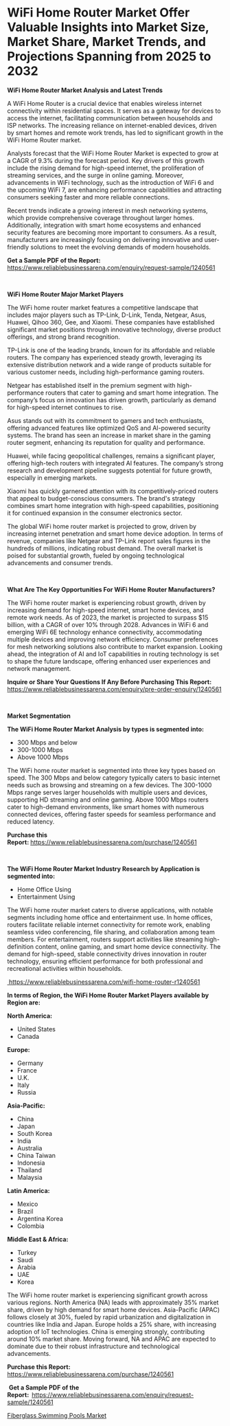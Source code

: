 <p><h1>WiFi Home Router Market Offer Valuable Insights into Market Size, Market Share, Market Trends, and Projections Spanning from 2025 to 2032</h1></p><p><strong>WiFi Home Router Market Analysis and Latest Trends</strong></p>
<p><p>A WiFi Home Router is a crucial device that enables wireless internet connectivity within residential spaces. It serves as a gateway for devices to access the internet, facilitating communication between households and ISP networks. The increasing reliance on internet-enabled devices, driven by smart homes and remote work trends, has led to significant growth in the WiFi Home Router market. </p><p>Analysts forecast that the WiFi Home Router Market is expected to grow at a CAGR of 9.3% during the forecast period. Key drivers of this growth include the rising demand for high-speed internet, the proliferation of streaming services, and the surge in online gaming. Moreover, advancements in WiFi technology, such as the introduction of WiFi 6 and the upcoming WiFi 7, are enhancing performance capabilities and attracting consumers seeking faster and more reliable connections.</p><p>Recent trends indicate a growing interest in mesh networking systems, which provide comprehensive coverage throughout larger homes. Additionally, integration with smart home ecosystems and enhanced security features are becoming more important to consumers. As a result, manufacturers are increasingly focusing on delivering innovative and user-friendly solutions to meet the evolving demands of modern households.</p></p>
<p><strong>Get a Sample PDF of the Report:&nbsp;</strong> <a href="https://www.reliablebusinessarena.com/enquiry/request-sample/1240561?utm_campaign=1948&utm_medium=2&utm_source=Github&utm_content=ia&utm_term=08022025&utm_id=wifi-home-router">https://www.reliablebusinessarena.com/enquiry/request-sample/1240561</a></p>
<p>&nbsp;</p>
<p><strong>WiFi Home Router Major Market Players</strong></p>
<p><p>The WiFi home router market features a competitive landscape that includes major players such as TP-Link, D-Link, Tenda, Netgear, Asus, Huawei, Qihoo 360, Gee, and Xiaomi. These companies have established significant market positions through innovative technology, diverse product offerings, and strong brand recognition.</p><p>TP-Link is one of the leading brands, known for its affordable and reliable routers. The company has experienced steady growth, leveraging its extensive distribution network and a wide range of products suitable for various customer needs, including high-performance gaming routers.</p><p>Netgear has established itself in the premium segment with high-performance routers that cater to gaming and smart home integration. The company’s focus on innovation has driven growth, particularly as demand for high-speed internet continues to rise.</p><p>Asus stands out with its commitment to gamers and tech enthusiasts, offering advanced features like optimized QoS and AI-powered security systems. The brand has seen an increase in market share in the gaming router segment, enhancing its reputation for quality and performance.</p><p>Huawei, while facing geopolitical challenges, remains a significant player, offering high-tech routers with integrated AI features. The company’s strong research and development pipeline suggests potential for future growth, especially in emerging markets.</p><p>Xiaomi has quickly garnered attention with its competitively-priced routers that appeal to budget-conscious consumers. The brand's strategy combines smart home integration with high-speed capabilities, positioning it for continued expansion in the consumer electronics sector.</p><p>The global WiFi home router market is projected to grow, driven by increasing internet penetration and smart home device adoption. In terms of revenue, companies like Netgear and TP-Link report sales figures in the hundreds of millions, indicating robust demand. The overall market is poised for substantial growth, fueled by ongoing technological advancements and consumer trends.</p></p>
<p>&nbsp;</p>
<p><strong>What Are The Key Opportunities For WiFi Home Router Manufacturers?</strong></p>
<p><p>The WiFi home router market is experiencing robust growth, driven by increasing demand for high-speed internet, smart home devices, and remote work needs. As of 2023, the market is projected to surpass $15 billion, with a CAGR of over 10% through 2028. Advances in WiFi 6 and emerging WiFi 6E technology enhance connectivity, accommodating multiple devices and improving network efficiency. Consumer preferences for mesh networking solutions also contribute to market expansion. Looking ahead, the integration of AI and IoT capabilities in routing technology is set to shape the future landscape, offering enhanced user experiences and network management.</p></p>
<p><strong>Inquire or Share Your Questions If Any Before Purchasing This Report:</strong> <a href="https://www.reliablebusinessarena.com/enquiry/pre-order-enquiry/1240561?utm_campaign=1948&utm_medium=2&utm_source=Github&utm_content=ia&utm_term=08022025&utm_id=wifi-home-router">https://www.reliablebusinessarena.com/enquiry/pre-order-enquiry/1240561</a></p>
<p>&nbsp;</p>
<p><strong>Market Segmentation</strong></p>
<p><strong>The WiFi Home Router Market Analysis by types is segmented into:</strong></p>
<p><ul><li>300 Mbps and below</li><li>300-1000 Mbps</li><li>Above 1000 Mbps</li></ul></p>
<p><p>The WiFi home router market is segmented into three key types based on speed. The 300 Mbps and below category typically caters to basic internet needs such as browsing and streaming on a few devices. The 300-1000 Mbps range serves larger households with multiple users and devices, supporting HD streaming and online gaming. Above 1000 Mbps routers cater to high-demand environments, like smart homes with numerous connected devices, offering faster speeds for seamless performance and reduced latency.</p></p>
<p><strong>Purchase this Report:&nbsp;</strong><a href="https://www.reliablebusinessarena.com/purchase/1240561?utm_campaign=1948&utm_medium=2&utm_source=Github&utm_content=ia&utm_term=08022025&utm_id=wifi-home-router">https://www.reliablebusinessarena.com/purchase/1240561</a></p>
<p>&nbsp;</p>
<p><strong>The WiFi Home Router Market Industry Research by Application is segmented into:</strong></p>
<p><ul><li>Home Office Using</li><li>Entertainment Using</li></ul></p>
<p><p>The WiFi home router market caters to diverse applications, with notable segments including home office and entertainment use. In home offices, routers facilitate reliable internet connectivity for remote work, enabling seamless video conferencing, file sharing, and collaboration among team members. For entertainment, routers support activities like streaming high-definition content, online gaming, and smart home device connectivity. The demand for high-speed, stable connectivity drives innovation in router technology, ensuring efficient performance for both professional and recreational activities within households.</p></p>
<p><a href="https://www.reliablebusinessarena.com/wifi-home-router-r1240561?utm_campaign=1948&utm_medium=2&utm_source=Github&utm_content=ia&utm_term=08022025&utm_id=wifi-home-router">&nbsp;https://www.reliablebusinessarena.com/wifi-home-router-r1240561</a></p>
<p><strong>In terms of Region, the WiFi Home Router Market Players available by Region are:</strong></p>
<p>
    <p> <strong> North America: </strong>
        <ul>
            <li>United States</li>
            <li>Canada</li>
        </ul>
        </p> 
    <p> <strong> Europe: </strong>
        <ul>
            <li>Germany</li>
            <li>France</li>
            <li>U.K.</li>
            <li>Italy</li>
            <li>Russia</li>
        </ul>
        </p> 
    <p> <strong> Asia-Pacific: </strong>
        <ul>
            <li>China</li>
            <li>Japan</li>
            <li>South Korea</li>
            <li>India</li>
            <li>Australia</li>
            <li>China Taiwan</li>
            <li>Indonesia</li>
            <li>Thailand</li>
            <li>Malaysia</li>
        </ul>
        </p> 
    <p> <strong> Latin America: </strong>
        <ul>
            <li>Mexico</li>
            <li>Brazil</li>
            <li>Argentina Korea</li>
            <li>Colombia</li>
        </ul>
        </p> 
    <p> <strong> Middle East & Africa: </strong>
        <ul>
            <li>Turkey</li>
            <li>Saudi</li>
            <li>Arabia</li>
            <li>UAE</li>
            <li>Korea</li>
        </ul>
    </p>
    </p>
<p><p>The WiFi home router market is experiencing significant growth across various regions. North America (NA) leads with approximately 35% market share, driven by high demand for smart home devices. Asia-Pacific (APAC) follows closely at 30%, fueled by rapid urbanization and digitalization in countries like India and Japan. Europe holds a 25% share, with increasing adoption of IoT technologies. China is emerging strongly, contributing around 10% market share. Moving forward, NA and APAC are expected to dominate due to their robust infrastructure and technological advancements.</p></p>
<p><strong>Purchase this Report: </strong><a href="https://www.reliablebusinessarena.com/purchase/1240561?utm_campaign=1948&utm_medium=2&utm_source=Github&utm_content=ia&utm_term=08022025&utm_id=wifi-home-router">https://www.reliablebusinessarena.com/purchase/1240561</a></p>
<p>&nbsp;<strong>Get a Sample PDF of the Report:&nbsp;&nbsp;</strong><a href="https://www.reliablebusinessarena.com/enquiry/request-sample/1240561?utm_campaign=1948&utm_medium=2&utm_source=Github&utm_content=ia&utm_term=08022025&utm_id=wifi-home-router">https://www.reliablebusinessarena.com/enquiry/request-sample/1240561</a></p>
<p><strong></strong></p>
<p><p><a href="https://github.com/rahu1506/Market-Research-Report-List-6/blob/main/fiberglass-swimming-pools-market.md?utm_campaign=1948&utm_medium=2&utm_source=Github&utm_content=ia&utm_term=08022025&utm_id=wifi-home-router">Fiberglass Swimming Pools Market</a></p></p>